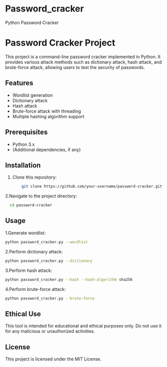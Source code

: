 # Password_cracker
Python Password Cracker
# Password Cracker Project

This project is a command-line password cracker implemented in Python. It provides various attack methods such as dictionary attack, hash attack, and brute-force attack, allowing users to test the security of passwords.

## Features

- Wordlist generation
- Dictionary attack
- Hash attack
- Brute-force attack with threading
- Multiple hashing algorithm support

## Prerequisites

- Python 3.x
- (Additional dependencies, if any)

## Installation

1. Clone this repository:
   ```bash
       git clone https://github.com/your-username/password-cracker.git
   ```
2.Navigate to the project directory:
  ```bash
    cd password-cracker
  ```

## Usage

1.Generate wordlist:
  ```bash
python password_cracker.py --wordlist
  ```

2.Perform dictionary attack:
  ```bash
python password_cracker.py --dictionary
  ```

3.Perform hash attack:
  ```bash
python password_cracker.py --hash --hash-algorithm sha256
  ```

4.Perform brute-force attack:
  ```bash
python password_cracker.py --brute-force
  ```

## Ethical Use
This tool is intended for educational and ethical purposes only. Do not use it for any malicious or unauthorized activities.

## License
This project is licensed under the MIT License.




